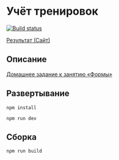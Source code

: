 # Учёт тренировок

[![Build status](https://ci.appveyor.com/api/projects/status/ht1chg7rsia7yls7?svg=true)](https://ci.appveyor.com/project/SirPen9uin/ra-16-forms-steps)

[Результат (Сайт)](https://sirpen9uin.github.io/ra16-forms-steps)

## Описание

[Домашнее задание к занятию «Формы»](https://github.com/netology-code/ra16-homeworks/tree/ra-51/forms/steps)

## Развертывание

```npm install```

```npm run dev```

## Сборка

```npm run build```

